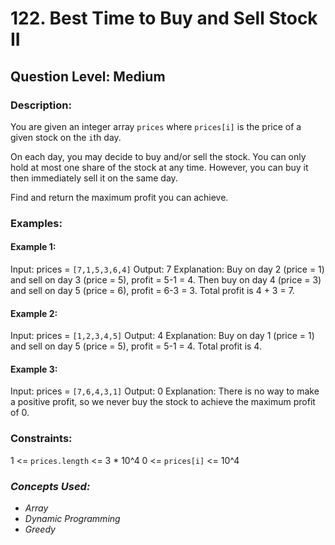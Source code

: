 # 122. Best Time to Buy and Sell Stock II
## Question Level: Medium
### Description:
You are given an integer array `prices` where `prices[i]` is the price of a given stock on the `i`th day.

On each day, you may decide to buy and/or sell the stock. You can only hold at most one share of the stock at any time. However, you can buy it then immediately sell it on the same day.

Find and return the maximum profit you can achieve.

### Examples:
#### Example 1:

Input: prices = `[7,1,5,3,6,4]`
Output: 7
Explanation: Buy on day 2 (price = 1) and sell on day 3 (price = 5), profit = 5-1 = 4.
Then buy on day 4 (price = 3) and sell on day 5 (price = 6), profit = 6-3 = 3.
Total profit is 4 + 3 = 7.
#### Example 2:

Input: prices = `[1,2,3,4,5]`
Output: 4
Explanation: Buy on day 1 (price = 1) and sell on day 5 (price = 5), profit = 5-1 = 4.
Total profit is 4.
#### Example 3:

Input: prices = `[7,6,4,3,1]`
Output: 0
Explanation: There is no way to make a positive profit, so we never buy the stock to achieve the maximum profit of 0.


### Constraints:

1 <= `prices.length` <= 3 * 10^4
0 <= `prices[i]` <= 10^4

### <i>Concepts Used:
- Array
- Dynamic Programming
- Greedy </i>